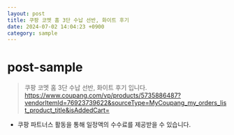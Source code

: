 ```yaml
---
layout: post
title: 쿠팡 코멧 홈 3단 수납 선반, 화이트 후기
date: 2024-07-02 14:04:23 +0900
category: sample
---
```

# post-sample
> 쿠팡 코멧 홈 3단 수납 선반, 화이트 후기 입니다.
> https://www.coupang.com/vp/products/5735886487?vendorItemId=76923739622&sourceType=MyCoupang_my_orders_list_product_title&isAddedCart=

* 쿠팡 파트너스 활동을 통해 일정액의 수수료를 제공받을 수 있습니다.
